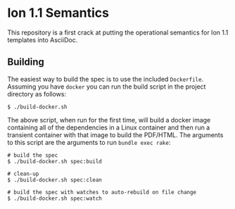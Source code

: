 # Ion 1.1 Semantics

This repository is a first crack at putting the operational semantics for Ion 1.1 templates into AsciiDoc.

## Building

The easiest way to build the spec is to use the included `Dockerfile`.  Assuming you have `docker` you can run the build
script in the project directory as follows:

```
$ ./build-docker.sh
```

The above script, when run for the first time, will build a docker image containing all of the dependencies in a Linux
container and then run a transient container with that image to build the PDF/HTML.  The arguments to this script are
the arguments to run `bundle exec rake`:

```
# build the spec
$ ./build-docker.sh spec:build

# clean-up
$ ./build-docker.sh spec:clean

# build the spec with watches to auto-rebuild on file change
$ ./build-docker.sh spec:watch
```